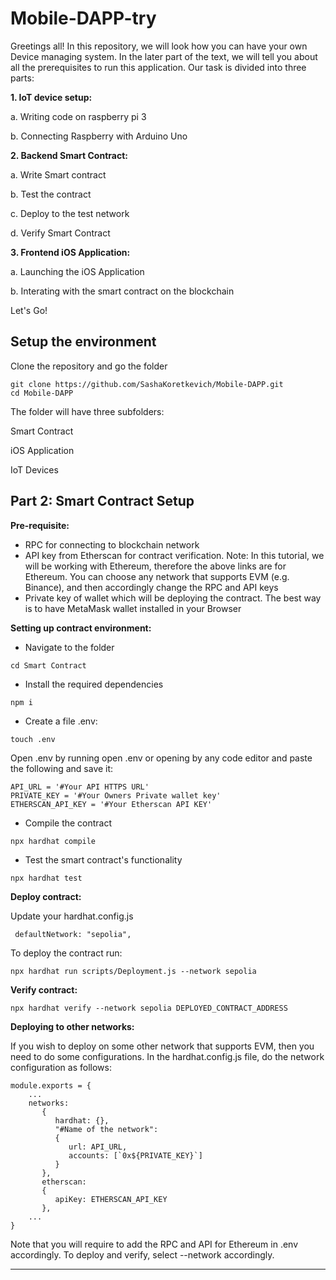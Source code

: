 # Mobile-DAPP-try

Greetings all! In this repository, we will look how you can have your own Device managing system. In the later part of the text, we will tell you about all the prerequisites to run this application. Our task is divided into three parts:

**1. IoT device setup:**

 a. Writing code on raspberry pi 3

 b. Connecting Raspberry with Arduino Uno

**2. Backend Smart Contract:**

 a. Write Smart contract

 b. Test the contract

 c. Deploy to the test network

 d. Verify Smart Contract

**3. Frontend iOS Application:**

 a. Launching the iOS Application

 b. Interating with the smart contract on the blockchain 

Let's Go!

## Setup the environment

Clone the repository and go the folder
```
git clone https://github.com/SashaKoretkevich/Mobile-DAPP.git
cd Mobile-DAPP
```
The folder will have three subfolders:

Smart Contract

iOS Application

IoT Devices

## Part 2: Smart Contract Setup

**Pre-requisite:**

* RPC for connecting to blockchain network
* API key from Etherscan for contract verification. Note: In this tutorial, we will be working with Ethereum, therefore the above links are for Ethereum. You can choose any network that supports EVM (e.g. Binance), and then accordingly change the RPC and API keys
* Private key of wallet which will be deploying the contract. The best way is to have MetaMask wallet installed in your Browser

**Setting up contract environment:**

* Navigate to the folder
```
cd Smart Contract
```
* Install the required dependencies
```
npm i
```
* Create a file .env:
```
touch .env
```
Open .env by running open .env or opening by any code editor and paste the following and save it:
```
API_URL = '#Your API HTTPS URL'
PRIVATE_KEY = '#Your Owners Private wallet key'
ETHERSCAN_API_KEY = '#Your Etherscan API KEY'
```
* Compile the contract
```
npx hardhat compile
```
* Test the smart contract's functionality
```
npx hardhat test
```
**Deploy contract:**

Update your hardhat.config.js
```
 defaultNetwork: "sepolia",
```
To deploy the contract run:
```
npx hardhat run scripts/Deployment.js --network sepolia
```
**Verify contract:**
```
npx hardhat verify --network sepolia DEPLOYED_CONTRACT_ADDRESS
```
**Deploying to other networks:**

If you wish to deploy on some other network that supports EVM, then you need to do some configurations.
In the hardhat.config.js file, do the network configuration as follows:
```
module.exports = {
    ...
    networks:
       {
          hardhat: {},
          "#Name of the network":
          {
             url: API_URL,
             accounts: [`0x${PRIVATE_KEY}`]
          }
       },
       etherscan:
       {
          apiKey: ETHERSCAN_API_KEY
       },
    ...
}

```
Note that you will require to add the RPC and API for Ethereum in .env accordingly.
To deploy and verify, select --network accordingly.
***

